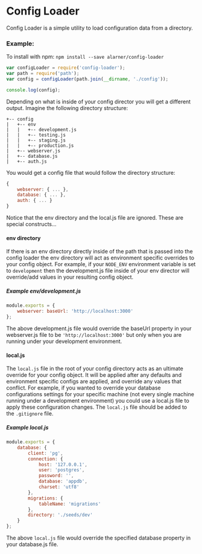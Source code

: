 # Config Loader

Config Loader is a simple utility to load configuration data from a directory.

### Example:

To install with npm: `npm install --save alarner/config-loader`

```js
var configLoader = require('config-loader');
var path = require('path');
var config = configLoader(path.join(__dirname, './config'));

console.log(config);
```

Depending on what is inside of your config director you will get a different output. Imagine the following directory structure:

```
+-- config
|   +-- env
|   |   +-- development.js
|   |   +-- testing.js
|   |   +-- staging.js
|   |   +-- production.js
|   +-- webserver.js
|   +-- database.js
|   +-- auth.js
```

You would get a config file that would follow the directory structure:

```js
{
	webserver: { ... },
	database: { ... },
	auth: { ... }
}
```

Notice that the env directory and the local.js file are ignored. These are special constructs...

#### env directory

If there is an env directory directly inside of the path that is passed into the config loader the env directory will act as environment specific overrides to your config object. For example, if your `NODE_ENV` environment variable is set to `development` then the development.js file inside of your env director will override/add values in your resulting config object.

##### Example env/development.js

```js
module.exports = {
	webserver: baseUrl: 'http://localhost:3000'
};
```

The above development.js file would override the baseUrl property in your webserver.js file to be `'http://localhost:3000'` but only when you are running under your development environment.

#### local.js

The `local.js` file in the root of your config directory acts as an ultimate override for your config object. It will be applied after any defaults and environment specific configs are applied, and override any values that conflict. For example, if you wanted to override your database configurations settings for your specific machine (not every single machine running under a development environment) you could use a local.js file to apply these configuration changes. The `local.js` file should be added to the `.gitignore` file.

##### Example local.js

```js
module.exports = {
	database: {
		client: 'pg',
		connection: {
			host: '127.0.0.1',
			user: 'postgres',
			password: '',
			database: 'appdb',
			charset: 'utf8'
		},
		migrations: {
			tableName: 'migrations'
		},
		directory: './seeds/dev'
	}
};
```

The above `local.js` file would override the specified database property in your database.js file.